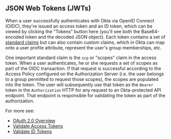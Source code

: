 ## JSON Web Tokens (JWTs)

When a user successfully authenticates with Okta via OpenID Connect (OIDC), they're issued an access token and an ID token, which can be viewed by clicking the "Tokens" button here (you'll see both the Base64-encoded token and the decoded JSON object).  Each token contains a set of [standard claims](https://openid.net/specs/openid-connect-core-1_0.html#StandardClaims) but can also contain custom claims, which in Okta can map onto a user profile attribute, represent the user's group memberships, etc.

One important standard claim is the `scp` or "scopes" claim in the access token.  When a user authenticates, he or she requests a set of scopes as part of the OIDC transaction.  If that request is successful according to the Access Policy configured on the Authorization Server (i.e. the user belongs to a group permitted to request those scopes), the scopes are populated into the token.  The user will subsequently use that token as the `Bearer` token in the `Authorization` HTTP for any request to an Okta-protected API endpoint.  That endpoint is responsible for validating the token as part of the authorization.

For more see:

- [OAuth 2.0 Overview](https://developer.okta.com/docs/concepts/auth-overview)
- [Validate Access Tokens](https://developer.okta.com/docs/guides/validate-access-tokens/go/overview/)
- [Validate ID Tokens](https://developer.okta.com/docs/guides/validate-id-tokens/overview/)
